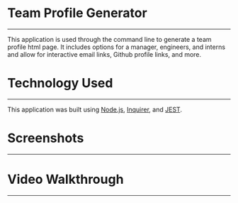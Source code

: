 # Team Profile Generator
---
This application is used through the command line to generate a team profile html page. It includes options for a manager, engineers, and interns and allow for interactive email links, Github profile links, and more.

# Technology Used
---
This application was built using [Node.js](https://nodejs.org/en/), [Inquirer](https://www.npmjs.com/package/inquirer), and [JEST](https://jestjs.io/docs/en/getting-started).

# Screenshots
---

# Video Walkthrough 
---


